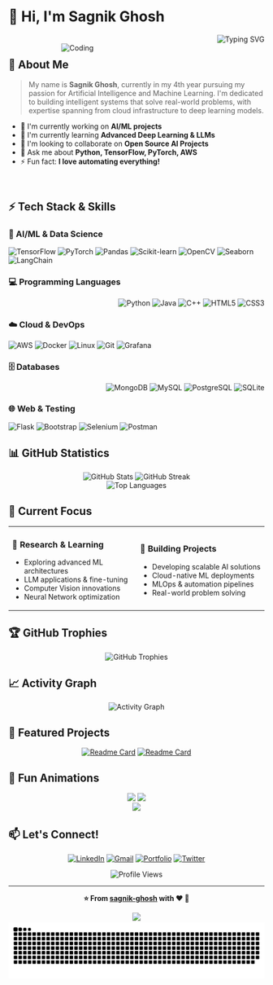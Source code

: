 <div align="left">

# 👋 Hi, I'm Sagnik Ghosh

<div align="right">
  <img src="https://readme-typing-svg.demolab.com?font=Fira+Code&pause=1000&color=2196F3&center=false&vCenter=true&width=435&lines=AI%2FML+Engineer+%F0%9F%A4%96;4th+Year+Student+%F0%9F%8E%93;Building+Intelligent+Systems+%F0%9F%9A%80;Cloud+%26+Deep+Learning+Expert+%E2%98%81%EF%B8%8F" alt="Typing SVG" />
</div>

<img align="right" alt="Coding" width="400" src="https://cdn.dribbble.com/users/1162077/screenshots/3848914/programmer.gif">

## 🚀 About Me

> My name is **Sagnik Ghosh**, currently in my 4th year pursuing my passion for Artificial Intelligence and Machine Learning. I'm dedicated to building intelligent systems that solve real-world problems, with expertise spanning from cloud infrastructure to deep learning models.

- 🔭 I'm currently working on **AI/ML projects**
- 🌱 I'm currently learning **Advanced Deep Learning & LLMs**
- 👯 I'm looking to collaborate on **Open Source AI Projects**
- 💬 Ask me about **Python, TensorFlow, PyTorch, AWS**
- ⚡ Fun fact: **I love automating everything!**

<br clear="right"/>

## ⚡ Tech Stack & Skills

<div align="left">

### 🧠 AI/ML & Data Science
<p align="left">
<img src="https://img.shields.io/badge/TensorFlow-%23FF6F00.svg?style=for-the-badge&logo=TensorFlow&logoColor=white" alt="TensorFlow"/>
<img src="https://img.shields.io/badge/PyTorch-%23EE4C2C.svg?style=for-the-badge&logo=PyTorch&logoColor=white" alt="PyTorch"/>
<img src="https://img.shields.io/badge/pandas-%23150458.svg?style=for-the-badge&logo=pandas&logoColor=white" alt="Pandas"/>
<img src="https://img.shields.io/badge/scikit--learn-%23F7931E.svg?style=for-the-badge&logo=scikit-learn&logoColor=white" alt="Scikit-learn"/>
<img src="https://img.shields.io/badge/opencv-%23white.svg?style=for-the-badge&logo=opencv&logoColor=white" alt="OpenCV"/>
<img src="https://img.shields.io/badge/Seaborn-3776AB?style=for-the-badge&logo=python&logoColor=white" alt="Seaborn"/>
<img src="https://img.shields.io/badge/LangChain-121212?style=for-the-badge&logo=chainlink&logoColor=white" alt="LangChain"/>
</p>

### 💻 Programming Languages
<p align="right">
<img src="https://img.shields.io/badge/python-3670A0?style=for-the-badge&logo=python&logoColor=ffdd54" alt="Python"/>
<img src="https://img.shields.io/badge/java-%23ED8B00.svg?style=for-the-badge&logo=openjdk&logoColor=white" alt="Java"/>
<img src="https://img.shields.io/badge/c++-%2300599C.svg?style=for-the-badge&logo=c%2B%2B&logoColor=white" alt="C++"/>
<img src="https://img.shields.io/badge/html5-%23E34F26.svg?style=for-the-badge&logo=html5&logoColor=white" alt="HTML5"/>
<img src="https://img.shields.io/badge/css3-%231572B6.svg?style=for-the-badge&logo=css3&logoColor=white" alt="CSS3"/>
</p>

### ☁️ Cloud & DevOps
<p align="left">
<img src="https://img.shields.io/badge/AWS-%23FF9900.svg?style=for-the-badge&logo=amazon-aws&logoColor=white" alt="AWS"/>
<img src="https://img.shields.io/badge/docker-%230db7ed.svg?style=for-the-badge&logo=docker&logoColor=white" alt="Docker"/>
<img src="https://img.shields.io/badge/Linux-FCC624?style=for-the-badge&logo=linux&logoColor=black" alt="Linux"/>
<img src="https://img.shields.io/badge/git-%23F05033.svg?style=for-the-badge&logo=git&logoColor=white" alt="Git"/>
<img src="https://img.shields.io/badge/grafana-%23F46800.svg?style=for-the-badge&logo=grafana&logoColor=white" alt="Grafana"/>
</p>

### 🗄️ Databases
<p align="right">
<img src="https://img.shields.io/badge/MongoDB-%234ea94b.svg?style=for-the-badge&logo=mongodb&logoColor=white" alt="MongoDB"/>
<img src="https://img.shields.io/badge/mysql-%2300f.svg?style=for-the-badge&logo=mysql&logoColor=white" alt="MySQL"/>
<img src="https://img.shields.io/badge/postgres-%23316192.svg?style=for-the-badge&logo=postgresql&logoColor=white" alt="PostgreSQL"/>
<img src="https://img.shields.io/badge/sqlite-%2307405e.svg?style=for-the-badge&logo=sqlite&logoColor=white" alt="SQLite"/>
</p>

### 🌐 Web & Testing
<p align="left">
<img src="https://img.shields.io/badge/flask-%23000.svg?style=for-the-badge&logo=flask&logoColor=white" alt="Flask"/>
<img src="https://img.shields.io/badge/bootstrap-%238511FA.svg?style=for-the-badge&logo=bootstrap&logoColor=white" alt="Bootstrap"/>
<img src="https://img.shields.io/badge/-selenium-%43B02A?style=for-the-badge&logo=selenium&logoColor=white" alt="Selenium"/>
<img src="https://img.shields.io/badge/Postman-FF6C37?style=for-the-badge&logo=postman&logoColor=white" alt="Postman"/>
</p>

</div>

## 📊 GitHub Statistics

<div align="center">
  <img src="https://github-readme-stats.vercel.app/api?username=your-username&theme=tokyonight&hide_border=false&include_all_commits=true&count_private=true" alt="GitHub Stats" />
  <img src="https://github-readme-streak-stats.herokuapp.com/?user=your-username&theme=tokyonight&hide_border=false" alt="GitHub Streak" />
</div>

<div align="center">
  <img src="https://github-readme-stats.vercel.app/api/top-langs/?username=your-username&theme=tokyonight&hide_border=false&include_all_commits=true&count_private=true&layout=compact" alt="Top Languages" />
</div>

## 🎯 Current Focus

<table>
<tr>
<td width="50%">

### 🔬 Research & Learning
- Exploring advanced ML architectures
- LLM applications & fine-tuning  
- Computer Vision innovations
- Neural Network optimization

</td>
<td width="50%">

### 🚀 Building Projects
- Developing scalable AI solutions
- Cloud-native ML deployments
- MLOps & automation pipelines
- Real-world problem solving

</td>
</tr>
</table>

## 🏆 GitHub Trophies

<div align="center">
  <img src="https://github-profile-trophy.vercel.app/?username=your-username&theme=tokyonight&no-frame=false&no-bg=false&margin-w=4" alt="GitHub Trophies" />
</div>

## 📈 Activity Graph

<div align="center">
  <img src="https://github-readme-activity-graph.vercel.app/graph?username=your-username&bg_color=1a1b27&color=be90f2&line=638fda&point=35aea1&area=true&hide_border=true" alt="Activity Graph" />
</div>

## 🌟 Featured Projects

<div align="center">

[![Readme Card](https://github-readme-stats.vercel.app/api/pin/?username=your-username&repo=project1&theme=tokyonight)](https://github.com/your-username/project1)
[![Readme Card](https://github-readme-stats.vercel.app/api/pin/?username=your-username&repo=project2&theme=tokyonight)](https://github.com/your-username/project2)

</div>

## 🎨 Fun Animations

<div align="center">
  <img src="https://user-images.githubusercontent.com/74038190/225813708-98b745f2-7d22-48cf-9150-083f1b00d6c9.gif" width="400">
  <img src="https://user-images.githubusercontent.com/74038190/212284100-561aa473-3905-4a80-b561-0d28506553ee.gif" width="400">
</div>

<div align="center">
  <img src="https://user-images.githubusercontent.com/74038190/212749447-bfb7e725-6987-49d9-ae85-2015e3e7cc41.gif" width="300">
</div>

## 📫 Let's Connect!

<div align="center">

[![LinkedIn](https://img.shields.io/badge/LinkedIn-%230077B5.svg?style=for-the-badge&logo=linkedin&logoColor=white)](https://linkedin.com/in/your-profile)
[![Gmail](https://img.shields.io/badge/Gmail-D14836?style=for-the-badge&logo=gmail&logoColor=white)](mailto:your-email@gmail.com)
[![Portfolio](https://img.shields.io/badge/Portfolio-%23000000.svg?style=for-the-badge&logo=firefox&logoColor=#FF7139)](https://your-portfolio.com)
[![Twitter](https://img.shields.io/badge/Twitter-%231DA1F2.svg?style=for-the-badge&logo=Twitter&logoColor=white)](https://twitter.com/your-handle)

</div>

<div align="center">
  <img src="https://komarev.com/ghpvc/?username=your-username&label=Profile%20views&color=0e75b6&style=flat" alt="Profile Views" />
</div>

---

<div align="center">
  
  **⭐ From [sagnik-ghosh](https://github.com/your-username) with ❤️ 🚀**
  
  <img src="https://user-images.githubusercontent.com/74038190/212284158-e840e285-664b-44d7-b79b-e264b5e54825.gif" width="400">
</div>

<!-- Snake animation -->
<div align="center">
  <img src="https://raw.githubusercontent.com/platane/snk/output/github-contribution-grid-snake.svg" alt="Snake animation" />
</div>
